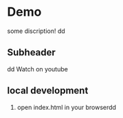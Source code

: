# Demo

some discription!
dd
## Subheader
dd
Watch on youtube

## local development 

1. open index.html in your browserdd